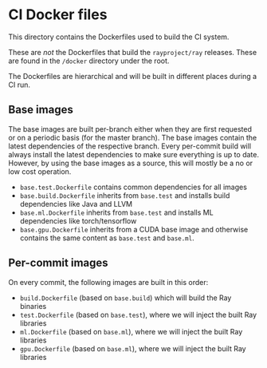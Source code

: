 # CI Docker files

This directory contains the Dockerfiles used to build the CI system.

These are _not_ the Dockerfiles that build the `rayproject/ray` releases. These 
are found in the `/docker` directory under the root.

The Dockerfiles are hierarchical and will be built in different places during a CI run.

## Base images

The base images are built per-branch either when they are first requested or on a periodic basis
(for the master branch). The base images contain the latest dependencies of the respective branch.
Every per-commit build will always install the latest dependencies to make sure everything is up to date.
However, by using the base images as a source, this will mostly be a no or low cost operation.

- `base.test.Dockerfile` contains common dependencies for all images
- `base.build.Dockerfile` inherits from `base.test` and installs build dependencies like Java and LLVM
- `base.ml.Dockerfile` inherits from `base.test` and installs ML dependencies like torch/tensorflow
- `base.gpu.Dockerfile` inherits from a CUDA base image and otherwise contains the same content as `base.test` and `base.ml`.

## Per-commit images

On every commit, the following images are built in this order:

- `build.Dockerfile` (based on `base.build`) which will build the Ray binaries
- `test.Dockerfile` (based on `base.test`), where we will inject the built Ray libraries
- `ml.Dockerfile` (based on `base.ml`), where we will inject the built Ray libraries
- `gpu.Dockerfile` (based on `base.ml`), where we will inject the built Ray libraries
